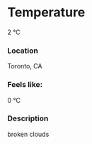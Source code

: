 # Temperature

2 °C

### Location

Toronto, CA

### Feels like:

0 °C
### Description

broken clouds
